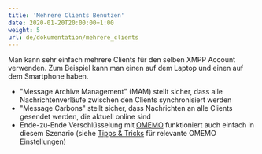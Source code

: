 ```yaml
---
title: 'Mehrere Clients Benutzen'
date: 2020-01-20T20:00:00+1:00
weight: 5
url: de/dokumentation/mehrere_clients
---
```


Man kann sehr einfach mehrere Clients für den selben XMPP Account verwenden. Zum Beispiel kann man einen auf dem Laptop und einen auf dem Smartphone haben.

* "Message Archive Management" (MAM) stellt sicher, dass alle Nachrichtenverläufe zwischen den Clients synchronisiert werden
* "Message Carbons" stellt sicher, dass Nachrichten an alle Clients gesendet werden, die aktuell online sind
* Ende-zu-Ende Verschlüsselung mit [OMEMO](../omemo/) funktioniert auch einfach in diesem Szenario (siehe [Tipps & Tricks](../omemo/#tipps--tricks) für relevante OMEMO Einstellungen)
